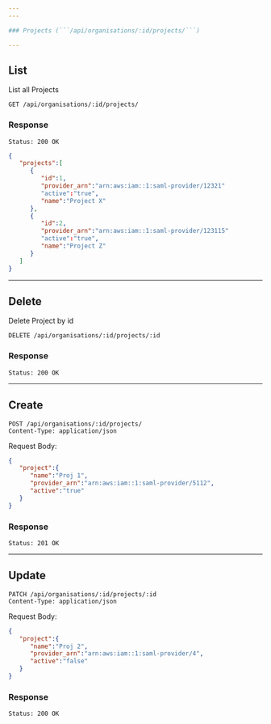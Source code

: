 ```yaml
---
---

### Projects (```/api/organisations/:id/projects/```)

---
```


## List

List all Projects

```
GET /api/organisations/:id/projects/
```

### Response

```
Status: 200 OK
```

```json
{
   "projects":[
      {
         "id":1,
         "provider_arn":"arn:aws:iam::1:saml-provider/12321"
         "active":"true",
         "name":"Project X"
      },
      {
         "id":2,
         "provider_arn":"arn:aws:iam::1:saml-provider/123115"
         "active":"true",
         "name":"Project Z"
      }
   ]
}
```

---

## Delete

Delete Project by id

```
DELETE /api/organisations/:id/projects/:id
```
### Response

```
Status: 200 OK
```

---

## Create

```
POST /api/organisations/:id/projects/
Content-Type: application/json
```
Request Body:

```json
{
   "project":{
      "name":"Proj 1",
      "provider_arn":"arn:aws:iam::1:saml-provider/5112",
      "active":"true"
   }
}
```

### Response

```
Status: 201 OK
```

---

## Update

```
PATCH /api/organisations/:id/projects/:id
Content-Type: application/json
```
Request Body:

```json
{
   "project":{
      "name":"Proj 2",
      "provider_arn":"arn:aws:iam::1:saml-provider/4",
      "active":"false"
   }
}
```

### Response

```
Status: 200 OK
```
